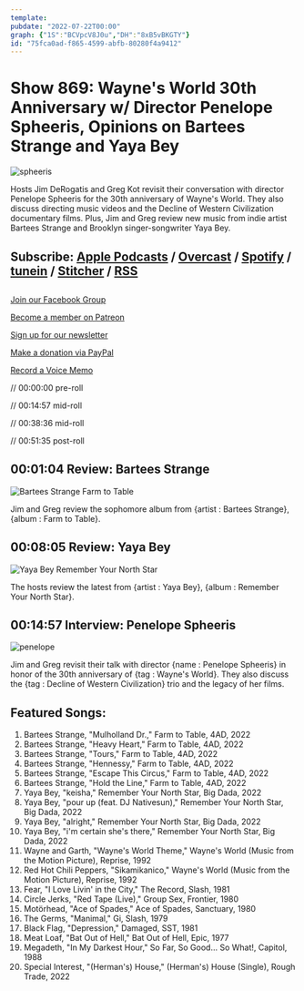 ```yaml
---
template: 
pubdate: "2022-07-22T00:00"
graph: {"1S":"BCVpcV8J0u","DH":"8xB5vBKGTY"}
id: "75fca0ad-f865-4599-abfb-80280f4a9412"
---
```






# Show 869: Wayne's World 30th Anniversary w/ Director Penelope Spheeris, Opinions on Bartees Strange and Yaya Bey

![spheeris](https://static.soundopinions.org/images/2022/msdwawo-ec020.webp)

Hosts Jim DeRogatis and Greg Kot revisit their conversation with director Penelope Spheeris for the 30th anniversary of Wayne's World. They also discuss directing music videos and the Decline of Western Civilization documentary films. Plus, Jim and Greg review new music from indie artist Bartees Strange and Brooklyn singer-songwriter Yaya Bey. 



## Subscribe: [Apple Podcasts](https://itunes.apple.com/us/podcast/sound-opinions/id94793843) / [Overcast](https://overcast.fm/itunes94793843/sound-opinions) / [Spotify](https://open.spotify.com/show/1kNR8YL7TBrQuRxDdS4wtU) / [tunein](https://tunein.com/podcasts/Music-Podcasts/Sound-Opinions-p60273/) / [Stitcher](http://www.stitcher.com/podcast/sound-opinions) / [RSS](https://feeds.simplecast.com/Nn6fjnB0)



## 

[Join our Facebook Group](https://bit.ly/3sivr9T)

[Become a member on Patreon](https://bit.ly/3slWZvc)

[Sign up for our newsletter](https://bit.ly/3eEvRnG)

[Make a donation via PayPal](https://bit.ly/3dmt9lU)

[Record a Voice Memo](https://bit.ly/2RyD5Ah)

// 00:00:00 pre-roll

// 00:14:57 mid-roll

// 00:38:36 mid-roll

// 00:51:35 post-roll



## 00:01:04 Review: Bartees Strange

![Bartees Strange Farm to Table](https://static.soundopinions.org/assets/869/1S10.jpg)

Jim and Greg review the sophomore album from {artist : Bartees Strange}, {album : Farm to Table}.



## 00:08:05 Review: Yaya Bey

![Yaya Bey Remember Your North Star](https://static.soundopinions.org/assets/869/DH1.jpg)

The hosts review the latest from {artist : Yaya Bey}, {album : Remember Your North Star}.



## 00:14:57 Interview: Penelope Spheeris

![penelope](https://static.soundopinions.org/images/2022/download.jpeg)

Jim and Greg revisit their talk with director {name : Penelope Spheeris} in honor of the 30th anniversary of {tag : Wayne's World}. They also discuss the {tag : Decline of Western Civilization} trio and the legacy of her films.



## Featured Songs:

1. Bartees Strange, "Mulholland Dr.," Farm to Table, 4AD, 2022
2. Bartees Strange, "Heavy Heart," Farm to Table, 4AD, 2022
3. Bartees Strange, "Tours," Farm to Table, 4AD, 2022
4. Bartees Strange, "Hennessy," Farm to Table, 4AD, 2022
5. Bartees Strange, "Escape This Circus," Farm to Table, 4AD, 2022
6. Bartees Strange, "Hold the Line," Farm to Table, 4AD, 2022
7. Yaya Bey, "keisha," Remember Your North Star, Big Dada, 2022
8. Yaya Bey, "pour up (feat. DJ Nativesun)," Remember Your North Star, Big Dada, 2022
9. Yaya Bey, "alright," Remember Your North Star, Big Dada, 2022
10. Yaya Bey, "i'm certain she's there," Remember Your North Star, Big Dada, 2022
11. Wayne and Garth, "Wayne's World Theme," Wayne's World (Music from the Motion Picture), Reprise, 1992
12. Red Hot Chili Peppers, "Sikamikanico," Wayne's World (Music from the Motion Picture), Reprise, 1992
13. Fear, "I Love Livin' in the City," The Record, Slash, 1981
14. Circle Jerks, "Red Tape (Live)," Group Sex, Frontier, 1980
15. Motörhead, "Ace of Spades," Ace of Spades, Sanctuary, 1980
16. The Germs, "Manimal," Gi, Slash, 1979
17. Black Flag, "Depression," Damaged, SST, 1981
18. Meat Loaf, "Bat Out of Hell," Bat Out of Hell, Epic, 1977
19. Megadeth, "In My Darkest Hour," So Far, So Good... So What!, Capitol, 1988
20. Special Interest, "(Herman's) House," (Herman's) House (Single), Rough Trade, 2022